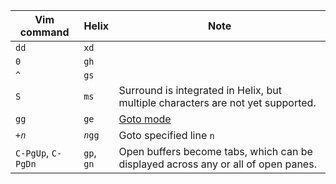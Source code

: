 Vim command     | Helix | Note
---      | ---   | ---
`dd`     | `xd`
`0` | `gh`
`^` | `gs`
`S`      | `ms` | Surround is integrated in Helix, but multiple characters are not yet supported.
`gg`     | `ge` | [Goto mode](https://docs.helix-editor.com/keymap.html?highlight=goto%20mode#goto-mode)
`+`_`n`_ | _`n`_`gg` | Goto specified line `n`
`C-PgUp`, `C-PgDn` | `gp`, `gn` | Open buffers become tabs, which can be displayed across any or all of open panes.
